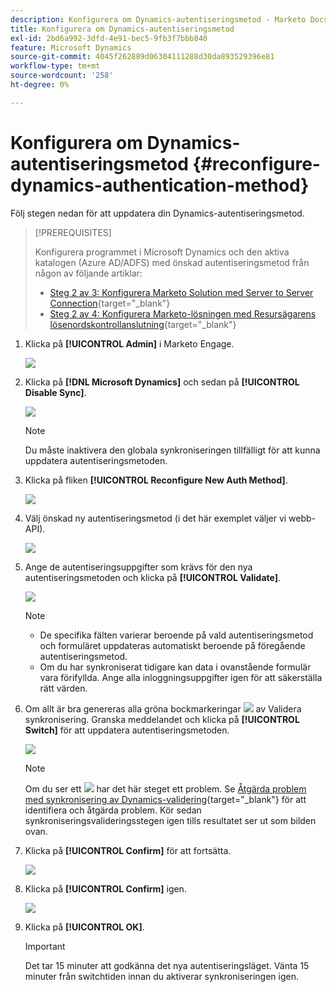 ```yaml
---
description: Konfigurera om Dynamics-autentiseringsmetod - Marketo Docs - produktdokumentation
title: Konfigurera om Dynamics-autentiseringsmetod
exl-id: 2bd6a992-3dfd-4e91-bec5-9fb3f7bbb840
feature: Microsoft Dynamics
source-git-commit: 4045f262889d06304111288d30da893529396e81
workflow-type: tm+mt
source-wordcount: '258'
ht-degree: 0%

---
```


# Konfigurera om Dynamics-autentiseringsmetod {#reconfigure-dynamics-authentication-method}

Följ stegen nedan för att uppdatera din Dynamics-autentiseringsmetod.

>[!PREREQUISITES]
>
>Konfigurera programmet i Microsoft Dynamics och den aktiva katalogen (Azure AD/ADFS) med önskad autentiseringsmetod från någon av följande artiklar:
>
>* [Steg 2 av 3: Konfigurera Marketo Solution med Server to Server Connection](/help/marketo/product-docs/crm-sync/microsoft-dynamics-sync/sync-setup/microsoft-dynamics-365-with-s2s-connection/step-2-of-3-set-up.md){target="_blank"}
>* [Steg 2 av 4: Konfigurera Marketo-lösningen med Resursägarens lösenordskontrollanslutning](/help/marketo/product-docs/crm-sync/microsoft-dynamics-sync/sync-setup/microsoft-dynamics-365-with-ropc-connection/step-2-of-4-set-up.md){target="_blank"}

1. Klicka på **[!UICONTROL Admin]** i Marketo Engage.

   ![](assets/reconfigure-dynamics-authentication-method-1.png)

1. Klicka på **[!DNL Microsoft Dynamics]** och sedan på **[!UICONTROL Disable Sync]**.

   ![](assets/reconfigure-dynamics-authentication-method-2.png)

   >[!NOTE]
   >
   >Du måste inaktivera den globala synkroniseringen tillfälligt för att kunna uppdatera autentiseringsmetoden.

1. Klicka på fliken **[!UICONTROL Reconfigure New Auth Method]**.

   ![](assets/reconfigure-dynamics-authentication-method-3.png)

1. Välj önskad ny autentiseringsmetod (i det här exemplet väljer vi webb-API).

   ![](assets/reconfigure-dynamics-authentication-method-4.png)

1. Ange de autentiseringsuppgifter som krävs för den nya autentiseringsmetoden och klicka på **[!UICONTROL Validate]**.

   ![](assets/reconfigure-dynamics-authentication-method-5.png)

   >[!NOTE]
   >
   >* De specifika fälten varierar beroende på vald autentiseringsmetod och formuläret uppdateras automatiskt beroende på föregående autentiseringsmetod.
   >* Om du har synkroniserat tidigare kan data i ovanstående formulär vara förifyllda. Ange alla inloggningsuppgifter igen för att säkerställa rätt värden.

1. Om allt är bra genereras alla gröna bockmarkeringar ![](assets/green-check.png) av Validera synkronisering. Granska meddelandet och klicka på **[!UICONTROL Switch]** för att uppdatera autentiseringsmetoden.

   ![](assets/reconfigure-dynamics-authentication-method-6.png)

   >[!NOTE]
   >
   >Om du ser ett ![](assets/red-x.png) har det här steget ett problem. Se [Åtgärda problem med synkronisering av Dynamics-validering](/help/marketo/product-docs/crm-sync/microsoft-dynamics-sync/sync-setup/validate-microsoft-dynamics-sync/fix-dynamics-validation-sync-issues.md){target="_blank"} för att identifiera och åtgärda problem. Kör sedan synkroniseringsvalideringsstegen igen tills resultatet ser ut som bilden ovan.

1. Klicka på **[!UICONTROL Confirm]** för att fortsätta.

   ![](assets/reconfigure-dynamics-authentication-method-7.png)

1. Klicka på **[!UICONTROL Confirm]** igen.

   ![](assets/reconfigure-dynamics-authentication-method-8.png)

1. Klicka på **[!UICONTROL OK]**.

   >[!IMPORTANT]
   >
   >Det tar 15 minuter att godkänna det nya autentiseringsläget. Vänta 15 minuter från switchtiden innan du aktiverar synkroniseringen igen.
